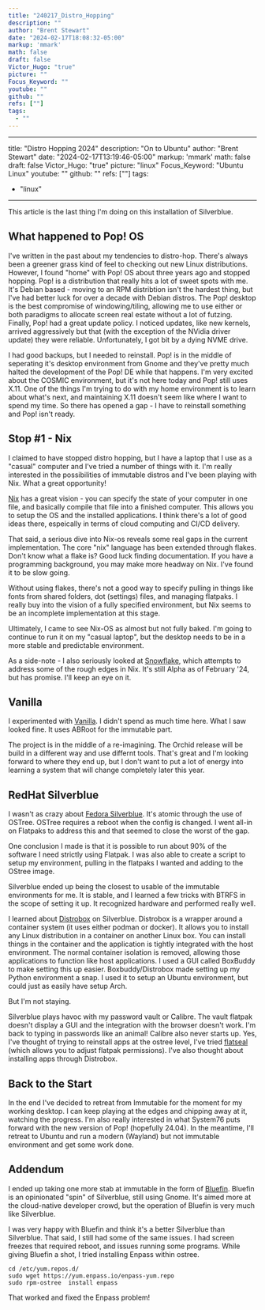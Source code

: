 ```yaml
---
title: "240217_Distro_Hopping"
description: ""
author: "Brent Stewart"
date: "2024-02-17T18:08:32-05:00"
markup: 'mmark'
math: false
draft: false
Victor_Hugo: "true"
picture: ""
Focus_Keyword: ""
youtube: ""
github: ""
refs: [""]
tags:
  - ""
---
```


---
title: "Distro Hopping 2024"
description: "On to Ubuntu"
author: "Brent Stewart"
date: "2024-02-17T13:19:46-05:00"
markup: 'mmark'
math: false
draft: false
Victor_Hugo: "true"
picture: "linux"
Focus_Keyword: "Ubuntu Linux"
youtube: ""
github: ""
refs: [""]
tags:
  - "linux"
---

This article is the last thing I'm doing on this installation of Silverblue.

## What happened to Pop! OS
I've written in the past about my tendencies to distro-hop.  There's always been a greener grass kind of feel to checking out new  Linux distributions.  However, I found "home" with Pop! OS about three years ago and stopped hopping.  Pop! is a distribution that really hits a lot of sweet spots with me.  It's Debian based - moving to an RPM distribtion isn't the hardest thing, but I've had better luck for over a decade with Debian distros.  The Pop! desktop is the best compromise of windowing/tiling, allowing me to use either or both paradigms to allocate screen real estate without a lot of futzing.  Finally, Pop! had a great update policy.  I noticed updates, like new kernels, arrived aggressively but that (with the exception of the NVidia driver update) they were reliable.  Unfortunately, I got bit by a dying NVME drive.  

I had good backups, but I needed to reinstall. Pop! is in the middle of seperating it's desktop environment from Gnome and they've pretty much halted the development of the Pop! DE while that happens.  I'm very excited about the COSMIC environment, but it's not here today and Pop! still uses X.11.  One of the things I'm trying to do with my home environment is to learn about what's next, and maintaining X.11 doesn't seem like where I want to spend my time.  So there has opened a gap - I have to reinstall something and Pop! isn't ready.

## Stop #1 - Nix
I claimed to have stopped distro hopping, but I have a laptop that I use as a "casual" computer and I've tried a number of things with it.  I'm really interested in the possibilities of immutable distros and I've been playing with Nix.  What a great opportunity!

[Nix](https://nixos.org/) has a great vision - you can specify the state of your computer  in one file, and basically compile that file into a finished computer.  This allows you to setup the OS and the installed applications.  I think there's a lot of good ideas there, espeically in terms of cloud computing and CI/CD delivery.  

That said, a serious dive into Nix-os reveals some real gaps in the current implementation.  The core "nix" language has been extended through flakes.  Don't know what a flake is?  Good luck finding documentation.  If you have a programming background, you may make more headway on Nix.  I've found it to be slow going.

Without using flakes, there's not a good way to specify pulling in things like fonts from shared folders, dot (settings) files, and managing flatpaks.  I really buy into the vision of a fully specified environment, but Nix seems to be an incomplete implementation at this stage.

Ultimately, I came to see Nix-OS as almost but not fully baked.  I'm going to continue to run it on my "casual laptop", but the desktop needs to be in a more stable and predictable environment.

As a side-note - I also seriously looked at [Snowflake](https://snowflakeos.org/), which attempts to address some of the rough edges in Nix.  It's still Alpha as of February '24, but has promise.  I'll keep an eye on it. 

## Vanilla
I experimented with [Vanilla](https://vanillaos.org/download).  I didn't spend as much time here.  What I saw looked fine.  It uses ABRoot for the immutable part.  

The project is in the middle of a re-imagining.  The Orchid release will be build in a different way and use differnt tools.  That's great and I'm looking forward to where they end up, but I don't want to put a lot of energy into learning a system that will change completely later this year.

## RedHat Silverblue
I wasn't as crazy about [Fedora Silverblue](https://fedoraproject.org/atomic-desktops/silverblue/).  It's atomic through the use of OSTree.  OSTree requires a reboot when the config is changed.  I went all-in on Flatpaks to address this and that seemed to close the worst of the gap.  

One conclusion I made is that it is possible to run about 90% of the software I need strictly using Flatpak.  I was also able to create a script to setup my environment, pulling in the flatpaks I wanted and adding to the OStree image.

Silverblue ended up being the closest to usable of the immutable environments for me.  It is stable, and I learned a few tricks with BTRFS in the scope of setting it up.  It recognized hardware and performed really well.  

I learned about [Distrobox](https://github.com/89luca89/distrobox) on Silverblue.  Distrobox is a wrapper around a container system (it uses either podman or docker).  It allows you to install any Linux distribution in a container on another Linux box.  You can install things in the container and the application is tightly integrated with the host environment.  The normal container isolation is removed, allowing those applications to function like host applications.  I used a GUI called BoxBuddy to make setting this up easier.  Boxbuddy/Distrobox made setting up my Python environment a snap.  I used it to setup an Ubuntu environment, but could just as easily have setup Arch.

But I'm not staying.

Silverblue plays havoc with my password vault or Calibre.  The vault flatpak doesn't display a GUI and the integration with the browser doesn't work.  I'm back to typing in passwords like an animal!  Calibre also never starts up. Yes, I've thought of trying to reinstall apps at the ostree level, I've tried [flatseal](https://flathub.org/apps/com.github.tchx84.Flatseal) (which allows you to adjust flatpak permissions).  I've also thought about installing apps through Distrobox.

## Back to the Start
In the end I've decided to retreat from Immutable for the moment for my working desktop.  I can keep playing at the edges and chipping away at it, watching the progress.  I'm also really interested in what System76 puts forward with the new version of Pop! (hopefully 24.04).  In the meantime, I'll retreat to Ubuntu and run a modern (Wayland) but not immutable environment and get some work done.

## Addendum
I ended up taking one more stab at immutable in the form of [Bluefin](https://projectbluefin.io/).  Bluefin is an opinionated  "spin" of Silverblue, still using Gnome.  It's aimed more at the cloud-native developer crowd, but the operation of Bluefin is very much like Silverblue.  

I was very happy with Bluefin and think it's a better Silverblue than Silverblue.  That said, I still had some of the same issues.  I had screen freezes that required reboot, and issues running some programs.  While giving Bluefin a shot, I tried installing Enpass within ostree.

    cd /etc/yum.repos.d/
    sudo wget https://yum.enpass.io/enpass-yum.repo
    sudo rpm-ostree  install enpass

That worked and fixed the Enpass problem!
